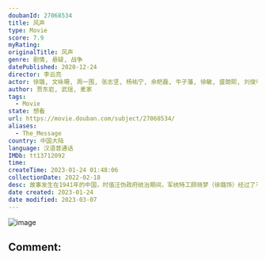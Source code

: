 ```yaml
---
doubanId: 27068534
title: 风声
type: Movie
score: 7.9
myRating: 
originalTitle: 风声
genre: 剧情, 悬疑, 战争
datePublished: 2020-12-24
director: 李云亮
actor: 徐璐, 文咏珊, 周一围, 张志坚, 杨祐宁, 余皑磊, 牛子藩, 徐敏, 盛朗熙, 刘俊孝, 马卫军, 江一, 高子沣, 孙宁, 牛飘, 丁子玲, 张皓然, 王纯, 吴京海, 孙布尔, 冯千, 马晓峰, 黄娟, 杨廷东, 王海地, 朱研, 纵昕芸, 金晖, 马柏全
author: 贾东岩, 武瑶, 麦家
tags:
  - Movie
state: 想看
url: https://movie.douban.com/subject/27068534/
aliases:
  - The_Message
country: 中国大陆
language: 汉语普通话
IMDb: tt13712092
time: 
createTime: 2023-01-24 01:48:06
collectionDate: 2022-02-18
desc: 故事发生在1941年的中国，时值汪伪政府统治期间，军统特工顾晓梦（徐璐饰）经过了不懈的努力和伪装终于成功打入汪伪政府内部。一名日军情报部高官的死让日方震怒，他们认为这一切都是一个代号为“老鬼”的地下...
date created: 2023-01-24
date modified: 2023-03-07
---
```


![image](p2629002703.jpg)

Comment:
---
